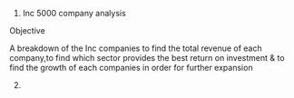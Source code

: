 1. Inc 5000 company analysis

  Objective

  A breakdown of the Inc companies to find the total revenue of each company,to find which sector provides the best return on investment & to find the growth of each companies in   order for further expansion

2.
